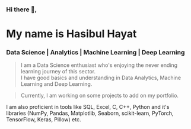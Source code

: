 ### Hi there 👋, 
# My name is Hasibul Hayat

### Data Science | Analytics | Machine Learning | Deep Learning

> I am a Data Science enthusiast who's enjoying the never ending learning journey of this sector. <br>
> I have good basics and understanding in Data Analytics, Machine Learning and Deep Learning.

> Currently, I am working on some projects to add on my portfolio.

I am also proficient in tools like SQL, Excel, C, C++, Python and it's <br>
libraries (NumPy, Pandas, Matplotlib, Seaborn, scikit-learn, PyTorch, TensorFlow, Keras, Pillow) etc.




